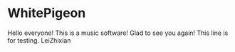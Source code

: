 WhitePigeon
===========
Hello everyone!
This is a music software!
Glad to see you again!
This line is for testing.
LeiZhixian
